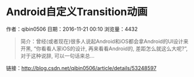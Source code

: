 # Android自定义Transition动画
作者：qibin0506
日期：2016-11-21 00:10
浏览量：4432
> 简介：曾经(或者现在)很多人说起Android和iOS都会拿Android的UI设计来开黑, “你看看人家iOS的设计, 再来看看Android的, 差距怎么就这么大呢?”, 对于这种说辞, 可以一句话来总...

 链接：http://blog.csdn.net/qibin0506/article/details/53248597
